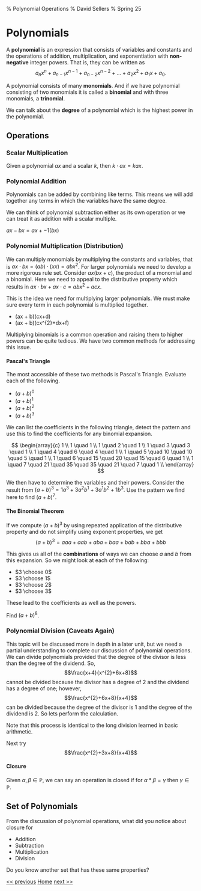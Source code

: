 % Polynomial Operations
% David Sellers
% Spring 25

# Polynomials

A **polynomial** is an expression that consists of variables and constants and the operations of addition, multiplication, and exponentiation with **non-negative** integer powers. That is, they can be written as $$a_{n}x^{n} + a_{n-1}x^{n-1} + a_{n-2}x^{n-2} + \dots + a_{2}x^{2} + a_{1}x + a_{0}.$$

A polynomial consists of many **monomials**. And if we have polynomial consisting of two monomials it is called a **binomial** and with three monomials, a **trinomial**.

We can talk about the **degree** of a polynomial which is the highest power in the polynomial.

## Operations

### Scalar Multiplication

Given a polynomial $ax$ and a scalar $k$, then $k \cdot ax = kax$.

### Polynomial Addition

Polynomials can be added by combining like terms. This means we will add together any terms in which the variables have the same degree.

We can think of polynomial subtraction either as its own operation or we can treat it as addition with a scalar multiple.

$ax - bx = ax + -1(bx)$

### Polynomial Multiplication (Distribution)

We can multiply monomials by multiplying the constants and variables, that is $ax \cdot bx = (ab) \cdot (xx) = abx^{2}$. For larger polynomials we need to develop a more rigorous rule set. Consider $ax(bx+c)$, the product of a monomial and a binomial. Here we need to appeal to the distributive property which results in $ax\cdot bx + ax \cdot c = abx^{2} + acx$.

This is the idea we need for multiplying larger polynomials. We must make sure every term in each polynomial is multiplied together.

- (ax + b)(cx+d)
- (ax + b)(cx^{2}+dx+f)

Multiplying binomials is a common operation and raising them to higher powers can be quite tedious. We have two common methods for addressing this issue.

#### Pascal's Triangle

The most accessible of these two methods is Pascal's Triangle. Evaluate each of the following.

- $(a+b)^{0}$
- $(a+b)^{1}$
- $(a+b)^{2}$
- $(a+b)^{3}$

We can list the coefficients in the following triangle, detect the pattern and use this to find the coefficients for any binomial expansion.

$$
\begin{array}{c}
1 \\
1 \quad 1 \\
1 \quad 2 \quad 1 \\
1 \quad 3 \quad 3 \quad 1 \\
1 \quad 4 \quad 6 \quad 4 \quad 1 \\
1 \quad 5 \quad 10 \quad 10 \quad 5 \quad 1 \\
1 \quad 6 \quad 15 \quad 20 \quad 15 \quad 6 \quad 1 \\
1 \quad 7 \quad 21 \quad 35 \quad 35 \quad 21 \quad 7 \quad 1 \\
\end{array}
$$

We then have to determine the variables and their powers. Consider the result from $(a+b)^{3}=1a^{3}+3a^{2}b^{1}+3a^{1}b^{2}+1b^{3}.$ Use the pattern we find here to find $(a+b)^{7}.$

#### The Binomial Theorem

If we compute $(a+b)^{3}$ by using repeated application of the distributive property and do not simplify using exponent properties, we get
$$(a+b)^{3}=aaa+aab+aba+baa+bab+bba+bbb$$

This gives us all of the **combinations** of ways we can choose $a$ and $b$ from this expansion. So we might look at each of the following:

- $3 \choose 0$
- $3 \choose 1$
- $3 \choose 2$
- $3 \choose 3$

These lead to the coefficients as well as the powers.

Find $(a+b)^{8}$.

### Polynomial Division (Caveats Again)

This topic will be discussed more in depth in a later unit, but we need a partial understanding to complete our discussion of polynomial operations. We can divide polynomials provided that the degree of the divisor is less than the degree of the dividend. So, $$\frac{x+4}{x^{2}+6x+8}$$ cannot be divided because the divisor has a degree of 2 and the dividend has a degree of one; however, $$\frac{x^{2}+6x+8}{x+4}$$ can be divided because the degree of the divisor is 1 and the degree of the dividend is 2. So lets perform the calculation.

Note that this process is identical to the long division learned in basic arithmetic.

Next try $$\frac{x^{2}+3x+8}{x+4}$$

#### Closure

Given $\alpha, \beta \in \mathbb{P}$, we can say an operation is closed if for $\alpha \ast \beta = \gamma$ then $\gamma \in \mathbb{P}.$

## Set of Polynomials

From the discussion of polynomial operations, what did you notice about closure for

- Addition
- Subtraction
- Multiplication
- Division

Do you know another set that has these same properties?

[<< previous](../unit2/day3.html) [Home](../index.html) [next >>](day5.html)
